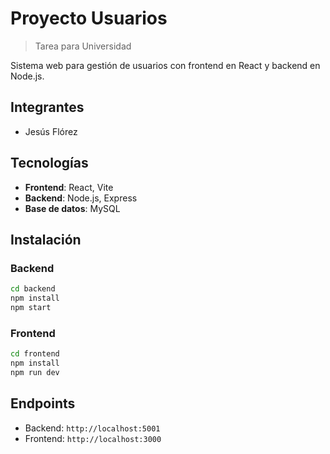 # Proyecto Usuarios

>Tarea para Universidad

Sistema web para gestión de usuarios con frontend en React y backend en Node.js.

## Integrantes
- Jesús Flórez

## Tecnologías
- **Frontend**: React, Vite
- **Backend**: Node.js, Express
- **Base de datos**: MySQL

## Instalación

### Backend
```bash
cd backend
npm install
npm start
```

### Frontend
```bash
cd frontend
npm install
npm run dev
```

## Endpoints
- Backend: `http://localhost:5001`
- Frontend: `http://localhost:3000`
